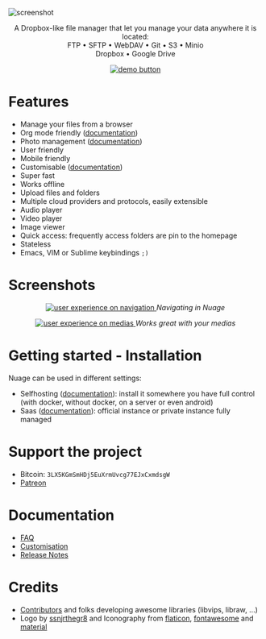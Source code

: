 ![screenshot](https://raw.githubusercontent.com/mickael-kerjean/nuage/master/.assets/img/photo.jpg)

<p align="center">
    A Dropbox-like file manager that let you manage your data anywhere it is located:<br>
    FTP • SFTP • WebDAV • Git • S3 • Minio <br>
        Dropbox • Google Drive
</p>
<p align="center">
    <a href="http://nuage.kerjean.me">
      <img src="https://raw.githubusercontent.com/mickael-kerjean/nuage/master/.assets/img/button_demo.png" alt="demo button" />
    </a>
</p>

# Features
- Manage your files from a browser
- Org mode friendly ([documentation](https://github.com/mickael-kerjean/nuage/wiki/Release-0.1:-Org-Mode-everywhere))
- Photo management ([documentation](https://github.com/mickael-kerjean/nuage/wiki/Release-0.2:-Photo-Management))
- User friendly
- Mobile friendly
- Customisable ([documentation](https://github.com/mickael-kerjean/nuage/wiki/Customisation))
- Super fast
- Works offline
- Upload files and folders
- Multiple cloud providers and protocols, easily extensible
- Audio player
- Video player
- Image viewer
- Quick access: frequently access folders are pin to the homepage
- Stateless
- Emacs, VIM or Sublime keybindings `;)`

# Screenshots
<p align="center">
    <a href="http://nuage.kerjean.me">
        <img src="https://raw.githubusercontent.com/mickael-kerjean/nuage/master/.assets/img/navigation.gif" alt="user experience on navigation" />
    </a>
    <i>Navigating in Nuage</i>
</p>
<p align="center">
    <a href="http://nuage.kerjean.me">
        <img src="https://raw.githubusercontent.com/mickael-kerjean/nuage/master/.assets/img/photo_management.gif" alt="user experience on medias" />
    </a>
    <i>Works great with your medias</i>
</p>

# Getting started - Installation
Nuage can be used in different settings:
- Selfhosting ([documentation](https://github.com/mickael-kerjean/nuage/wiki/Installation:-Selfhosting)): install it somewhere you have full control (with docker, without docker, on a server or even android)
- Saas ([documentation](https://github.com/mickael-kerjean/nuage/wiki/Installation:-SaaS)): official instance or private instance fully managed

# Support the project
- Bitcoin: `3LX5KGmSmHDj5EuXrmUvcg77EJxCxmdsgW`
- [Patreon](https://www.patreon.com/mickaelk)

# Documentation
- [FAQ](https://github.com/mickael-kerjean/nuage/wiki)
- [Customisation](https://github.com/mickael-kerjean/nuage/wiki/Customisation)
- [Release Notes](https://github.com/mickael-kerjean/nuage/wiki/Releases)

# Credits
- [Contributors](https://github.com/mickael-kerjean/nuage/graphs/contributors) and folks developing awesome libraries (libvips, libraw, ...)
- Logo by [ssnjrthegr8](https://github.com/ssnjrthegr8) and Iconography from [flaticon](https://www.flaticon.com/), [fontawesome](https://fontawesome.com) and [material](https://material.io/icons/)

